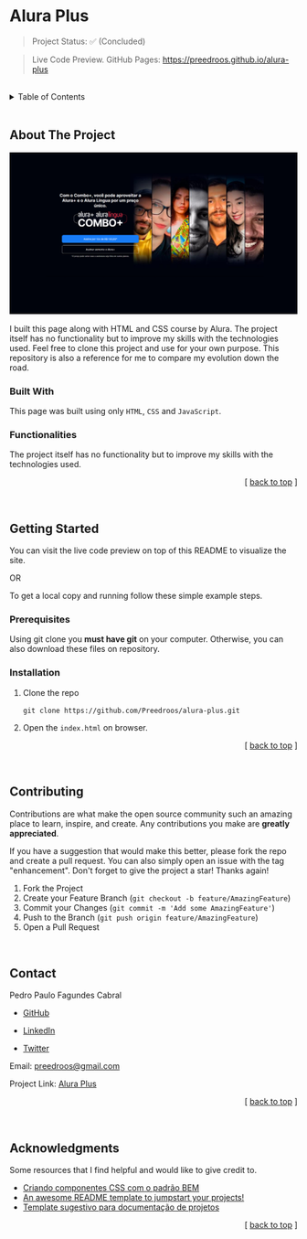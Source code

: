 <a id="readme-top"></a>

# **Alura Plus**

<!-- PROJECT STATUS -->

> Project Status: ✅ (Concluded)

> Live Code Preview. GitHub Pages: https://preedroos.github.io/alura-plus

<br />

<!-- TABLE OF CONTENTS -->

<details>
  <summary>Table of Contents</summary>
  <ol>
    <li>
      <a href="#about-the-project">About The Project</a>
      <ul>
        <li><a href="#built-with">Built With</a></li>
        <li><a href="#functionalities">Functionalities</a></li>
      </ul>
    </li>
    <li>
      <a href="#getting-started">Getting Started</a>
      <ul>
        <li><a href="#prerequisites">Prerequisites</a></li>
        <li><a href="#installation">Installation</a></li>
      </ul>
    </li>
    <li><a href="#contributing">Contributing</a></li>
    <li><a href="#contact">Contact</a></li>
    <li><a href="#acknowledgments">Acknowledgments</a></li>
  </ol>
</details>

<br />

<!-- ABOUT THE PROJECT -->

## **About The Project**

![Project Preview](assets/images/preview.png)

I built this page along with HTML and CSS course by Alura. The project itself has no functionality but to improve my skills with the technologies used. Feel free to clone this project and use for your own purpose. This repository is also a reference for me to compare my evolution down the road.

<!-- BUILT WITH -->

### **Built With**

This page was built using only `HTML`, `CSS` and `JavaScript`.

<!-- FUNCTIONALITIES -->

### **Functionalities**

The project itself has no functionality but to improve my skills with the technologies used.

<p align="right">[ <a href="#readme-top">back to top</a> ]</p>

<br />

<!-- GETTING STARTED -->

## **Getting Started**

You can visit the live code preview on top of this README to visualize the site.

OR

To get a local copy and running follow these simple example steps.

### **Prerequisites**

Using git clone you **must have git** on your computer. Otherwise, you can also download these files on repository.

### **Installation**

1. Clone the repo
   ```
   git clone https://github.com/Preedroos/alura-plus.git
   ```
2. Open the `index.html` on browser.

<p align="right">[ <a href="#readme-top">back to top</a> ]</p>

<br />

<!-- CONTRIBUTING -->

## **Contributing**

Contributions are what make the open source community such an amazing place to learn, inspire, and create. Any contributions you make are **greatly appreciated**.

If you have a suggestion that would make this better, please fork the repo and create a pull request. You can also simply open an issue with the tag "enhancement".
Don't forget to give the project a star! Thanks again!

1. Fork the Project
2. Create your Feature Branch (`git checkout -b feature/AmazingFeature`)
3. Commit your Changes (`git commit -m 'Add some AmazingFeature'`)
4. Push to the Branch (`git push origin feature/AmazingFeature`)
5. Open a Pull Request

<br />

<!-- CONTACT -->

## **Contact**

Pedro Paulo Fagundes Cabral

- [GitHub](https://github.com/Preedroos)

- [LinkedIn](https://www.linkedin.com/in/pedropfcabral/)

- [Twitter](https://twitter.com/preedroos)

Email: preedroos@gmail.com

Project Link: [Alura Plus](https://github.com/Preedros/alura-plus)

<p align="right">[ <a href="#readme-top">back to top</a> ]</p>

<br />

<!-- ACKNOWLEDGMENTS -->

## **Acknowledgments**

Some resources that I find helpful and would like to give credit to.

- [Criando componentes CSS com o padrão BEM](https://www.alura.com.br/artigos/criando-componentes-css-com-padrao-bem#utilizando-o-padrao-bem)
- [An awesome README template to jumpstart your projects!](https://github.com/othneildrew/Best-README-Template)
- [Template sugestivo para documentação de projetos](https://gist.github.com/reginadiana/e044fe93ed81aa04a10361cb841c0409)

<p align="right">[ <a href="#readme-top">back to top</a> ]</p>
